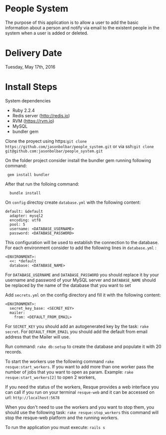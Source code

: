 People System
========================
The purpose of this application is to allow a user to add the basic information about a person and notify via email to the existent people in the system when a user is added or deleted.

Delivery Date
===================

Tuesday, May 17th, 2016

Install Steps
===================

System dependencies
* Ruby 2.2.4
* Redis server (http://redis.io)
* RVM (https://rvm.io)
* MySQL
* bundler gem

Clone the proyect using https:`git clone https://github.com/jasonbolbar/people_system.git`
or via ssh:`git clone git@github.com:jasonbolbar/people_system.git`

On the folder project consider install the bundler gem running following command:

` gem install bundler`

After that run the folloing command: 
```
  bundle install
```

On `config` directoy create `database.yml` with the following content:
```
default: &default
  adapter: mysql2
  encoding: utf8
  pool: 5
  username: <DATABASE_USERNAME>
  password: <DATABASE_PASSWORD>
```
This configuration will be used to establish the connection to the database. For each environment consider to add the following lines in `database.yml` :
```
<ENVIRONMENT>:
  <<: *default
  database: <DATABASE_NAME>
```

For `DATABASE_USERNAME` and `DATABASE_PASSWORD` you should replace it by your username and password of
your MySQL server and `DATABASE_NAME` should be replaced by the name of the database that you want to set

Add `secrets.yml` on the config directory and fill it with the following content:

```
<ENVIRONMENT>:
  secret_key_base: <SECRET_KEY>
  mailer:
    from: <DEFAULT_FROM_EMAIL>
```

For `SECRET_KEY` you should add an autogenerated key by the task: `rake secret`. For `DEFAULT_FROM_EMAIL`
you should add the default from email address that the Mailer will use.

Run command: `rake db:setup` to create the database and populate it with 20 records.

To start the workers use the following command `rake resque:start_workers`. If you want to add more than one worker
pass the number of jobs that you want to open as param. Example: `rake resque:start_workers[2]` to open 2 workers,

If you need the status of the workers, Resque provides a web interface you can call if you run on your terminal `resque-web`
and it can be accessed on url: `http://localhost:5678`

When you don't need to use the workers and you want to stop them, you should use the following task:
`rake resque:stop_workers` this command will stop the resque-web platform and the running workers.

To run the application you must execute: `rails s`
